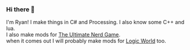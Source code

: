 ### Hi there 👋  
I'm Ryan! I make things in C# and Processing. I also know some C++ and lua.  
I also make mods for [The Ultimate Nerd Game](https://jimmycushnie.itch.io/tung).  
when it comes out I will probably make mods for [Logic World](https://logicworld.net) too.  
